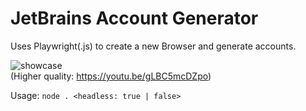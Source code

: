 # JetBrains Account Generator
Uses Playwright(.js) to create a new Browser and generate accounts.
<br>

![showcase](https://i.imgur.com/vw9oxc6.gif)
<br>
(Higher quality: https://youtu.be/gLBC5mcDZpo)

Usage: `node . <headless: true | false>`

